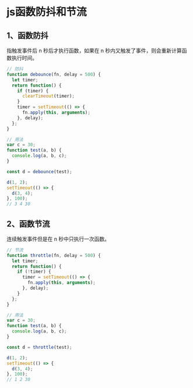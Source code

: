 # js函数防抖和节流

## 1、函数防抖

指触发事件后 n 秒后才执行函数，如果在 n 秒内又触发了事件，则会重新计算函数执行时间。

```js
// 防抖
function debounce(fn, delay = 500) {
  let timer;
  return function() {
    if (timer) {
      clearTimeout(timer);
    }
    timer = setTimeout(() => {
      fn.apply(this, arguments);
    }, delay);
  };
}

// 用法
var c = 30;
function test(a, b) {
  console.log(a, b, c);
}

const d = debounce(test);

d(1, 2);
setTimeout(() => {
  d(3, 4);
}, 100);
// 3 4 30
```

## 2、函数节流

连续触发事件但是在 n 秒中只执行一次函数。

```js
// 节流
function throttle(fn, delay = 500) {
  let timer;
  return function() {
    if (!timer) {
      timer = setTimeout(() => {
        fn.apply(this, arguments);
      }, delay);
    }
  };
}

// 用法
var c = 30;
function test(a, b) {
  console.log(a, b, c);
}

const d = throttle(test);

d(1, 2);
setTimeout(() => {
  d(3, 4);
}, 100);
// 1 2 30
```